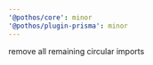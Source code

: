 ```yaml
---
'@pothos/core': minor
'@pothos/plugin-prisma': minor
---
```


remove all remaining circular imports
